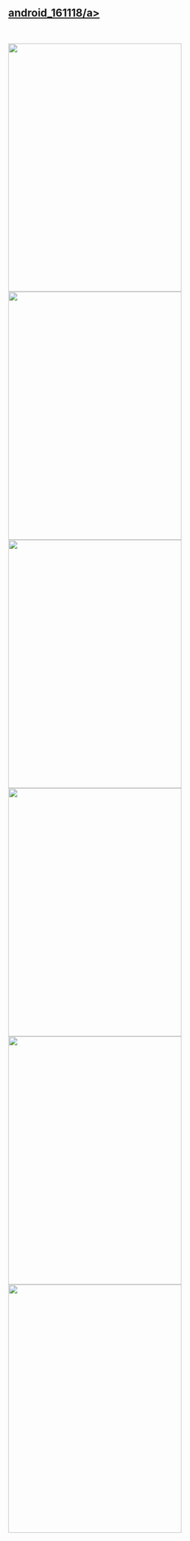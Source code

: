 <h2><a href = "https://github.com/j1344085/homework7">android_161118/a></h2>
<br /> <p>
<img width="350" height="500" src = "https://github.com/j1344085/homework7/blob/master/app/pics/Screenshot_1479460696.png">
<img width="350" height="500" src = "https://github.com/j1344085/homework7/blob/master/app/pics/Screenshot_1479460702.pngg">
<img width="350" height="500" src = "https://github.com/j1344085/homework7/blob/master/app/pics/Screenshot_1479460706.png">
<img width="350" height="500" src = "https://github.com/j1344085/homework7/blob/master/app/pics/Screenshot_1479460721.png">
<img width="350" height="500" src = "https://github.com/j1344085/homework7/blob/master/app/pics/Screenshot_1479460728.png">
<img width="350" height="500" src = "https://github.com/j1344085/homework7/blob/master/app/pics/Screenshot_1479462114.png">
